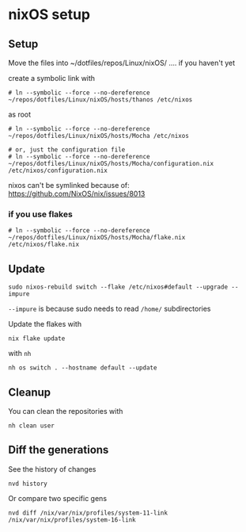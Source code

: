 # nixOS setup

## Setup

Move the files into ~/dotfiles/repos/Linux/nixOS/ .... if you haven't yet

create a symbolic link with


```
# ln --symbolic --force --no-dereference ~/repos/dotfiles/Linux/nixOS/hosts/thanos /etc/nixos
```
as root

```
# ln --symbolic --force --no-dereference ~/repos/dotfiles/Linux/nixOS/hosts/Mocha /etc/nixos

# or, just the configuration file
# ln --symbolic --force --no-dereference ~/repos/dotfiles/Linux/nixOS/hosts/Mocha/configuration.nix /etc/nixos/configuration.nix
```


nixos can't be symlinked because of:
https://github.com/NixOS/nix/issues/8013

### if you use flakes

```
# ln --symbolic --force --no-dereference ~/repos/dotfiles/Linux/nixOS/hosts/Mocha/flake.nix /etc/nixos/flake.nix
```

## Update

```
sudo nixos-rebuild switch --flake /etc/nixos#default --upgrade --impure
```

`--impure` is because sudo needs to read `/home/` subdirectories

Update the flakes with

```
nix flake update
```

with `nh`

```
nh os switch . --hostname default --update
```

## Cleanup

You can clean the repositories with

```
nh clean user
```

## Diff the generations

See the history of changes

```
nvd history
```

Or compare two specific gens

```
nvd diff /nix/var/nix/profiles/system-11-link /nix/var/nix/profiles/system-16-link
```

